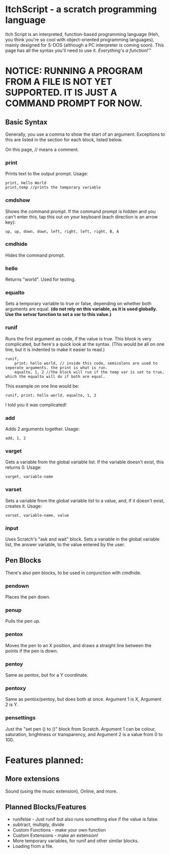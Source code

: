# ItchScript - a scratch programming language

Itch Script is an interpreted, function-based programming language (Heh, you think you're so cool with object-oriented programming languages), mainly designed for S-DOS (although a PC interpreter is coming soon).
This page has all the syntax you'll need to use it.
*Everything's a function!™*
# NOTICE: RUNNING A PROGRAM FROM A FILE IS NOT YET SUPPORTED. IT IS JUST A COMMAND PROMPT FOR NOW.

## Basic Syntax

Generally, you use a comma to show the start of an argument. Exceptions to this are listed in the section for each block, listed below.

On this page, // means a comment.

### print

Prints text to the output prompt. Usage:

    print, Hello World
    print,temp //prints the temporary variable

### cmdshow

Shows the command prompt. If the command prompt is hidden and you can't enter this, tap this out on your keyboard (each direction is an arrow key):

    up, up, down, down, left, right, left, right, B, A

### cmdhide

Hides the command prompt.

### hello

Returns "world". Used for testing.


### equalto
Sets a temporary variable to true or false, depending on whether both arguments are equal. **(do not rely on this variable, as it is used globally. Use the setvar function to set a var to this value.)**

### runif
Runs the first argument as code, if the value is true. This block is very complicated, but here's a quick look at the syntax. (This would be all on one line, but it is indented to make it easier to read.)

    runif,
	    print; hello world, // inside this code, semicolons are used to seperate arguments. the print is what is run.
	    equalto, 1, 2 //the block will run if the temp var is set to true, which the equalto will do if both are equal.
This example on one line would be:

    runif, print; hello world, equalto, 1, 2
 I told you it was complicated!

### add
Adds 2 arguments together.
Usage:

    add, 1, 2

### varget
Gets a variable from the global variable list. If the variable doesn't exist, this returns 0.
Usage:

    varget, variable-name

### varset
Sets a variable from the global variable list to a value, and, if it doesn't exist, creates it.
Usage:

    varset, variable-name, value

### input
Uses Scratch's "ask and wait" block. Sets a variable in the global variable list, the answer variable, to the value entered by the user.

## Pen Blocks

There's also pen blocks, to be used in conjunction with cmdhide.


### pendown
Places the pen down.

### penup
Pulls the pen up.

### pentox
Moves the pen to an X position, and draws a straight line between the points if the pen is down.

### pentoy
Same as pentox, but for a Y coordinate.

### pentoxy
Same as pentox/pentoy, but does both at once. Argument 1 is X, Argument 2 is Y.
### pensettings
Just the "set pen () to ()" block from Scratch. Argument 1 can be colour, saturation, brightness or transparency, and Argument 2 is a value from 0 to 100.

# Features planned:
## More extensions
Sound (using the music extension), Online, and more.
## Planned Blocks/Features

 - runifelse - Just runif but also runs something else if the value is false.
 - subtract, multiply, divide
 - Custom Functions - make your own function
 - Custom Extensions - make an extension!
 - More temporary variables, for runif and other similar blocks.
 - Loading from a file.

